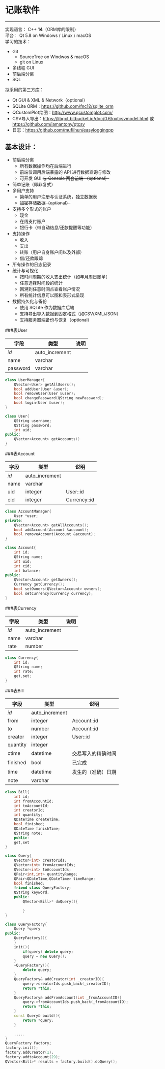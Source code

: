 # 记账软件

---

实现语言： C++ **14**（ORM库的限制）  
平台： Qt 5.8 on Windows / Linux / macOS  
学习的技术：  

* Git 
  - SourceTree on Windwos & macOS
  - git on Linux
* 多线程 GUI
* 前后端分离
* SQL

拟采用的第三方库：  

* Qt GUI & XML & Network（optional）
* SQLite ORM：https://github.com/fnc12/sqlite_orm
* QCustomPlot绘图：http://www.qcustomplot.com/
* CSV导入导出：https://libqxt.bitbucket.io/doc/0.6/qxtcsvmodel.html 或 https://github.com/iamantony/qtcsv
* 日志：https://github.com/muflihun/easyloggingpp

基本设计：  
--
* 前后端分离
  - 所有数据操作均在后端进行
  - 前端仅调用后端暴露的 API 进行数据查询与修改
  - 可开发 GUI <del>与 Console 两套前端 （optional）</del>
* 简单记账（即非复式）
* 多用户支持
  - 简单的用户注册与认证系统，独立数据表
  - <del>加密存储数据（optional）</del>
* 支持多个形式的账户
  - 现金    
  - 在线支付账户
  - 银行卡（带自动结息/还款提醒等功能）
* 支持操作
  - 收入
  - 支出
  - 转账（用户自身账户间以及外部）
  - 借/还款跟踪
* 所有操作的日志记录
* 统计与可视化
  - 按时间周期的收入支出统计（如年月周日账单）
  - 任意选择时间段的统计
  - 回溯到任意时间点查看账户情况
  - 所有统计信息可以图和表形式呈现
* 数据持久化与备份
  - 使用 SQLite 作为数据库后端
  - 支持导出导入数据到固定格式（如CSV/XML/JSON）
  - 支持服务器端备份与恢复（optional）

###表User 

|字段|类型|说明|
|---|---|---|
|*id*|auto_increment||
|name|varchar||
|password|varchar||


```C++
class UserManager{
    QVector<User> getAllUsers();
    bool addUser(User &user);
    bool removeUser(User &user);
    bool changePassword(QString newPassword);
    bool login(User &user);
}

class User{
    QString username;
    QString password;
    int uid;
public:
    QVector<Account> getAccounts()
}
```

###表Account 

|字段|类型|说明|
|---|---|---|
|*id*|auto_increment||
|name|varchar||
|uid|integer|User::id|
|cid|integer|Currency::id|

```C++
class AccountManager{
    User *user;
private:
    QVector<Account> getAllAccounts();
    bool addAccount(Account &account);
    bool removeAccount(Account &account);
}

class Account{
    int id;
    QString name;
    int uid;
    int cid;
    int balance;
public:
    QVector<Account> getOwners();
    Currency getCurrency();
    bool setOwners(QVector<Account> owners);
    bool setCurrency(Currency currency);
}
```


###表Currency 

|字段|类型|说明|
|---|---|---|
|*id*|auto_increment||
|name|varchar||
|rate|number||

```C++
class Currency{
    int id;
    QString name;
    int rate;
    get,set;
}
```

###表Bill 

|字段|类型|说明|
|---|---|---|
|*id*|auto_increment||
|from|integer|Account::id|
|to|number|Account::id|
|creator|integer|User::id|
|quantity|integer||
|ctime|datetime|交易写入的精确时间|
|finished|bool|已完成|
|time|datetime|发生的（准确）日期|
|note|varchar||

```C++
class Bill{
    int id;
    int fromAccountId;
    int toAccountId;
    int creatorId;
    int quantity;
    QDateTime createTime;
    bool finished;
    QDateTime finishTime;
    QString note;
    public:
    get,set
}
```

```C++
class Query{
    QVector<int> creatorIds;
    QVector<int> fromAccountIds;
    QVector<int> toAccountIds;
    QPair<int,int> quantityRange;
    QPair<QDateTime,QDateTime> timeRange;
    bool finished;
    friend class QueryFactory;
    QString keyword;
    public:
        QVector<Bill>* doQuery(){
            
        }
}

class QueryFactory{
    Query *query
public:    
    QueryFactory(){
    }
    init(){
        if(query) delete query;
        query = new Query();
    }
    ~QueryFactory(){
        delete query;
    }
    QueryFactory& addCreator(int _creatorID){
        query->creatorIds.push_back(_creatorID);
        return *this;
    }
    QueryFactory& addFromAccount(int _fromAccountID){
        query->fromAccountIds.push_back(_fromAccountID);
        return *this;
    }
    const Query& build(){
        return *query;
    }
    
    .....
}
QueryFactory factory;
factory.init();
factory.addCreator(1);
factory.addtoAccount(29);
QVector<Bill>* results = factory.build().doQuery();
```

